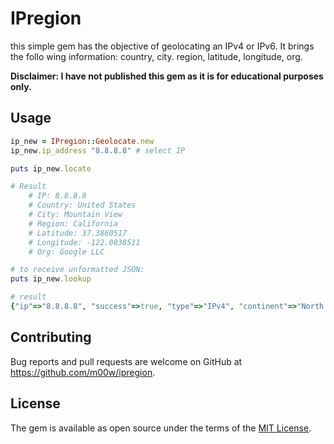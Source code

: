 # IPregion

this simple gem has the objective of geolocating an IPv4 or IPv6. It brings the follo
wing information: country, city. region, latitude, longitude, org.

**Disclaimer: I have not published this gem as it is for educational purposes only.** 

## Usage

```ruby
ip_new = IPregion::Geolocate.new 
ip_new.ip_address "8.8.8.8" # select IP

puts ip_new.locate

# Result 
    # IP: 8.8.8.8
    # Country: United States
    # City: Mountain View
    # Region: California
    # Latitude: 37.3860517
    # Longitude: -122.0838511
    # Org: Google LLC

# to receive unformatted JSON:
puts ip_new.lookup

# result 
{"ip"=>"8.8.8.8", "success"=>true, "type"=>"IPv4", "continent"=>"North America", "continent_code"=>"NA", "country"=>"United States", "country_code"=>"US", "country_flag"=>"https://cdn.ipwhois.io/flags/us.svg", "country_capital"=>"Washington D.C.", "country_phone"=>"+1", "country_neighbours"=>"CA,MX", "region"=>"California", "city"=>"Mountain View", "latitude"=>37.3860517, "longitude"=>-122.0838511, "asn"=>"AS15169", "org"=>"Google LLC", "isp"=>"Google LLC", "timezone"=>"America/Los_Angeles", "timezone_name"=>"PST", "timezone_dstOffset"=>0, "timezone_gmtOffset"=>-28800, "timezone_gmt"=>"-08:00", "currency"=>"US Dollar", "currency_code"=>"USD", "currency_symbol"=>"$", "currency_rates"=>1, "currency_plural"=>"US dollars"}
```

## Contributing

Bug reports and pull requests are welcome on GitHub at https://github.com/m00w/ipregion.

## License

The gem is available as open source under the terms of the [MIT License](https://opensource.org/licenses/MIT).
